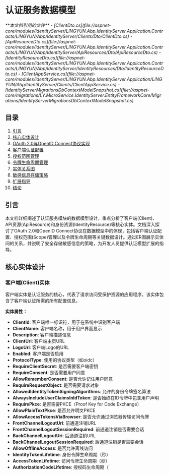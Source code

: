 
# 认证服务数据模型

<cite>
**本文档引用的文件**   
- [ClientDto.cs](file://aspnet-core/modules/identityServer/LINGYUN.Abp.IdentityServer.Application.Contracts/LINGYUN/Abp/IdentityServer/Clients/Dto/ClientDto.cs)
- [ApiResourceDto.cs](file://aspnet-core/modules/identityServer/LINGYUN.Abp.IdentityServer.Application.Contracts/LINGYUN/Abp/IdentityServer/ApiResources/Dto/ApiResourceDto.cs)
- [IdentityResourceDto.cs](file://aspnet-core/modules/identityServer/LINGYUN.Abp.IdentityServer.Application.Contracts/LINGYUN/Abp/IdentityServer/IdentityResources/Dto/IdentityResourceDto.cs)
- [ClientAppService.cs](file://aspnet-core/modules/identityServer/LINGYUN.Abp.IdentityServer.Application/LINGYUN/Abp/IdentityServer/Clients/ClientAppService.cs)
- [IdentityServerMigrationsDbContextModelSnapshot.cs](file://aspnet-core/migrations/LY.MicroService.IdentityServer.EntityFrameworkCore/Migrations/IdentityServerMigrationsDbContextModelSnapshot.cs)
</cite>

## 目录
1. [引言](#引言)
2. [核心实体设计](#核心实体设计)
3. [OAuth 2.0与OpenID Connect协议实现](#oauth-20与openid-connect协议实现)
4. [客户端认证配置](#客户端认证配置)
5. [授权范围管理](#授权范围管理)
6. [令牌生命周期管理](#令牌生命周期管理)
7. [实体关系图](#实体关系图)
8. [敏感信息存储策略](#敏感信息存储策略)
9. [扩展指导](#扩展指导)
10. [结论](#结论)

## 引言
本文档详细阐述了认证服务模块的数据模型设计，重点分析了客户端(Client)、API资源(ApiResource)和身份资源(IdentityResource)等核心实体。文档深入探讨了OAuth 2.0和OpenID Connect协议在数据模型中的体现，包括客户端认证配置、授权范围(Scope)管理以及令牌生命周期等关键数据设计。通过ER图展示实体间的关系，并说明了安全存储敏感信息的策略，为开发人员提供认证模型扩展的指导。

## 核心实体设计

### 客户端(Client)实体
客户端实体是认证服务的核心，代表了请求访问受保护资源的应用程序。该实体包含了客户端认证所需的所有配置信息。

**实体属性：**
- **ClientId**: 客户端唯一标识符，用于在系统中识别客户端
- **ClientName**: 客户端名称，用于用户界面显示
- **Description**: 客户端描述信息
- **ClientUri**: 客户端主页URL
- **LogoUri**: 客户端Logo的URL
- **Enabled**: 客户端是否启用
- **ProtocolType**: 使用的协议类型（如oidc）
- **RequireClientSecret**: 是否需要客户端密钥
- **RequireConsent**: 是否需要用户同意
- **AllowRememberConsent**: 是否允许记住用户同意
- **RequireRequestObject**: 是否需要请求对象
- **AllowedIdentityTokenSigningAlgorithms**: 允许的身份令牌签名算法
- **AlwaysIncludeUserClaimsInIdToken**: 是否始终在ID令牌中包含用户声明
- **RequirePkce**: 是否需要PKCE（Proof Key for Code Exchange）
- **AllowPlainTextPkce**: 是否允许明文PKCE
- **AllowAccessTokensViaBrowser**: 是否允许通过浏览器传输访问令牌
- **FrontChannelLogoutUri**: 前通道注销URL
- **FrontChannelLogoutSessionRequired**: 前通道注销是否需要会话
- **BackChannelLogoutUri**: 后通道注销URL
- **BackChannelLogoutSessionRequired**: 后通道注销是否需要会话
- **AllowOfflineAccess**: 是否允许离线访问
- **IdentityTokenLifetime**: 身份令牌生命周期（秒）
- **AccessTokenLifetime**: 访问令牌生命周期（秒）
- **AuthorizationCodeLifetime**: 授权码生命周期（